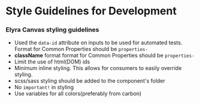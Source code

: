 # Style Guidelines for Development

### Elyra Canvas styling guidelines
- Used the `data-id` attribute on inputs to be used for automated tests.  Format for Common Properties should be `properties-`
- **className** format format for Common Properties should be `properties-`
- Limit the use of html(DOM) ids
- Minimum inline styling.  This allows for consumers to easily override styling.
- scss/sass styling should be added to the component's folder
- No `important!` in styling
- Use variables for all colors(preferably from carbon)
